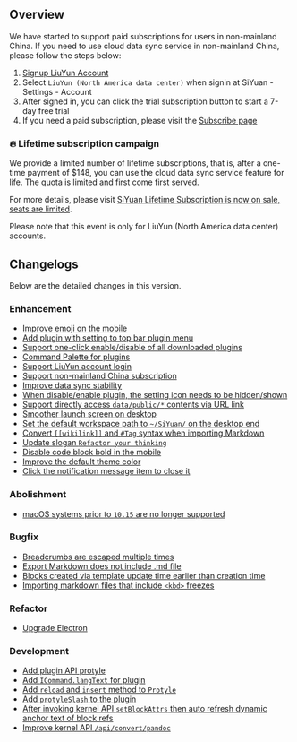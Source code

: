 ## Overview

We have started to support paid subscriptions for users in non-mainland China. If you need to use cloud data sync service in non-mainland China, please follow the steps below:

1. [Signup LiuYun Account](https://liuyun.io/register)
2. Select `LiuYun (North America data center)` when signin at SiYuan - Settings - Account
3. After signed in, you can click the trial subscription button to start a 7-day free trial
4. If you need a paid subscription, please visit the [Subscribe page](https://liuyun.io/subscribe/siyuan)

### 🔥 Lifetime subscription campaign

We provide a limited number of lifetime subscriptions, that is, after a one-time payment of $148, you can use the cloud data sync service feature for life. The quota is limited and first come first served.

For more details, please visit [SiYuan Lifetime Subscription is now on sale, seats are limited](https://liuyun.io/article/1687355154445).

Please note that this event is only for LiuYun (North America data center) accounts.

## Changelogs

Below are the detailed changes in this version.

### Enhancement

* [Improve emoji on the mobile](https://github.com/siyuan-note/siyuan/issues/8484)
* [Add plugin with setting to top bar plugin menu](https://github.com/siyuan-note/siyuan/issues/8486)
* [Support one-click enable/disable of all downloaded plugins](https://github.com/siyuan-note/siyuan/issues/8523)
* [Command Palette for plugins](https://github.com/siyuan-note/siyuan/issues/8526)
* [Support LiuYun account login](https://github.com/siyuan-note/siyuan/issues/8578)
* [Support non-mainland China subscription](https://github.com/siyuan-note/siyuan/issues/8584)
* [Improve data sync stability](https://github.com/siyuan-note/siyuan/issues/8591)
* [When disable/enable plugin, the setting icon needs to be hidden/shown](https://github.com/siyuan-note/siyuan/issues/8592)
* [Support directly access `data/public/*` contents via URL link](https://github.com/siyuan-note/siyuan/issues/8593)
* [Smoother launch screen on desktop](https://github.com/siyuan-note/siyuan/issues/8596)
* [Set the default workspace path to `~/SiYuan/` on the desktop end](https://github.com/siyuan-note/siyuan/issues/8602)
* [Convert `[[wikilink]]` and `#Tag` syntax when importing Markdown](https://github.com/siyuan-note/siyuan/issues/8603)
* [Update slogan `Refactor your thinking`](https://github.com/siyuan-note/siyuan/issues/8608)
* [Disable code block bold in the mobile](https://github.com/siyuan-note/siyuan/issues/8613)
* [Improve the default theme color](https://github.com/siyuan-note/siyuan/issues/8616)
* [Click the notification message item to close it](https://github.com/siyuan-note/siyuan/issues/8622)

### Abolishment

* [macOS systems prior to `10.15` are no longer supported](https://github.com/siyuan-note/siyuan/issues/8604)

### Bugfix

* [Breadcrumbs are escaped multiple times](https://github.com/siyuan-note/siyuan/issues/8580)
* [Export Markdown does not include .md file](https://github.com/siyuan-note/siyuan/issues/8587)
* [Blocks created via template update time earlier than creation time](https://github.com/siyuan-note/siyuan/issues/8607)
* [Importing markdown files that include `<kbd>` freezes](https://github.com/siyuan-note/siyuan/issues/8611)

### Refactor

* [Upgrade Electron](https://github.com/siyuan-note/siyuan/issues/8597)

### Development

* [Add plugin API protyle](https://github.com/siyuan-note/siyuan/issues/8445)
* [Add  `ICommand.langText` for  plugin](https://github.com/siyuan-note/siyuan/pull/8589)
* [Add `reload` and `insert` method to `Protyle`](https://github.com/siyuan-note/siyuan/issues/8598)
* [Add `protyleSlash` to the plugin](https://github.com/siyuan-note/siyuan/issues/8599)
* [After invoking kernel API `setBlockAttrs` then auto refresh dynamic anchor text of block refs](https://github.com/siyuan-note/siyuan/issues/8605)
* [Improve kernel API `/api/convert/pandoc`](https://github.com/siyuan-note/siyuan/issues/8619)
